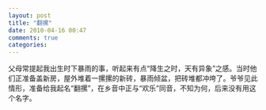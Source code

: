 ```yaml
---
layout: post
title: "翻摞"
date: 2010-04-16 00:47
comments: true
categories:
---
```


父母常提起我出生时下暴雨的事，听起来有点“降生之时，天有异象”之感。当时他们正准备盖新房，屋外堆着一摞摞的新砖，暴雨倾盆，把砖堆都冲垮了。爷爷见此情形，准备给我起名“翻摞”，在乡音中正与“欢乐”同音，不知为何，后来没有用这个名字。
